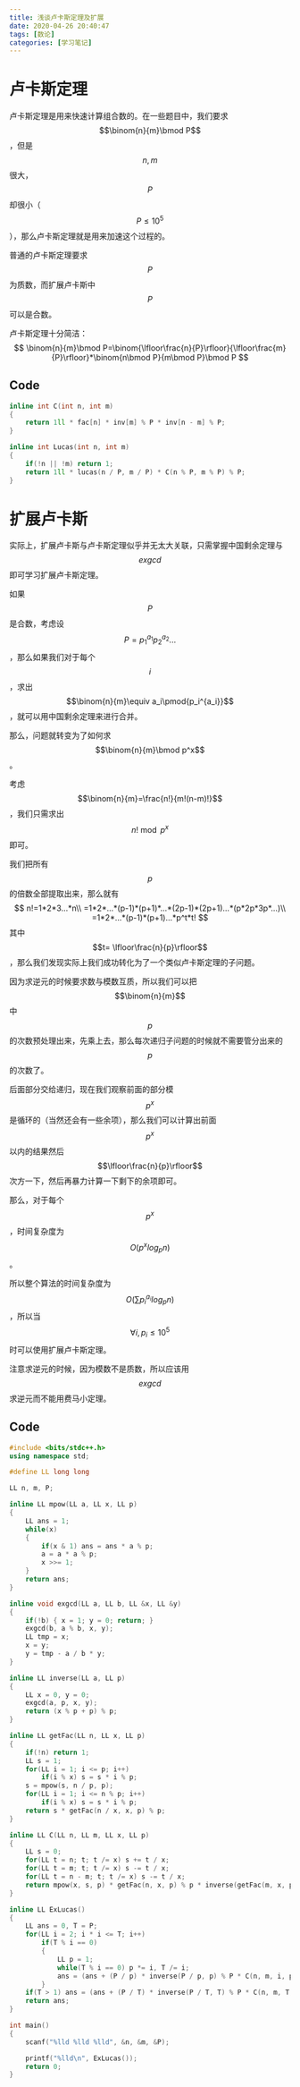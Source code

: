 ```yaml
---
title: 浅谈卢卡斯定理及扩展
date: 2020-04-26 20:40:47
tags: [数论]
categories: [学习笔记]
---
```


# 卢卡斯定理

卢卡斯定理是用来快速计算组合数的。在一些题目中，我们要求$$\binom{n}{m}\bmod P$$，但是$$n,m$$很大，$$P$$却很小（$$P\le 10^5$$），那么卢卡斯定理就是用来加速这个过程的。

普通的卢卡斯定理要求$$P$$为质数，而扩展卢卡斯中$$P$$可以是合数。

卢卡斯定理十分简洁：
$$
\binom{n}{m}\bmod P=\binom{\lfloor\frac{n}{P}\rfloor}{\lfloor\frac{m}{P}\rfloor}*\binom{n\bmod P}{m\bmod P}\bmod P
$$
<!--more-->

## Code

```c++
inline int C(int n, int m)
{
    return 1ll * fac[n] * inv[m] % P * inv[n - m] % P;
}

inline int Lucas(int n, int m)
{
    if(!n || !m) return 1;
    return 1ll * lucas(n / P, m / P) * C(n % P, m % P) % P;
}
```



# 扩展卢卡斯

实际上，扩展卢卡斯与卢卡斯定理似乎并无太大关联，只需掌握中国剩余定理与$$exgcd$$即可学习扩展卢卡斯定理。

如果$$P$$是合数，考虑设$$P=p_1^{a_1}p_2^{a_2}...$$，那么如果我们对于每个$$i$$，求出$$\binom{n}{m}\equiv a_i\pmod{p_i^{a_i}}$$，就可以用中国剩余定理来进行合并。

那么，问题就转变为了如何求$$\binom{n}{m}\bmod p^x$$。

考虑$$\binom{n}{m}=\frac{n!}{m!(n-m)!}$$，我们只需求出$$n!\bmod p^x$$即可。

我们把所有$$p$$的倍数全部提取出来，那么就有
$$
n!=1*2*3...*n\\
=1*2*...*(p-1)*(p+1)*...*(2p-1)*(2p+1)...*(p*2p*3p*...)\\
=1*2*...*(p-1)*(p+1)...*p^t*t!
$$
其中$$t= \lfloor\frac{n}{p}\rfloor$$，那么我们发现实际上我们成功转化为了一个类似卢卡斯定理的子问题。

因为求逆元的时候要求数与模数互质，所以我们可以把$$\binom{n}{m}$$中$$p$$的次数预处理出来，先乘上去，那么每次递归子问题的时候就不需要管分出来的$$p$$的次数了。

后面部分交给递归，现在我们观察前面的部分模$$p^x$$是循环的（当然还会有一些余项），那么我们可以计算出前面$$p^x$$以内的结果然后$$\lfloor\frac{n}{p}\rfloor$$次方一下，然后再暴力计算一下剩下的余项即可。

那么，对于每个$$p^x$$，时间复杂度为$$O(p^xlog_pn)$$。

所以整个算法的时间复杂度为$$O(\sum p_i^{a_i}log_pn)$$，所以当$$\forall i,p_i\le 10^5$$时可以使用扩展卢卡斯定理。

注意求逆元的时候，因为模数不是质数，所以应该用$$exgcd$$求逆元而不能用费马小定理。

## Code

```c++
#include <bits/stdc++.h>
using namespace std;

#define LL long long

LL n, m, P;

inline LL mpow(LL a, LL x, LL p)
{
	LL ans = 1;
	while(x)
	{
		if(x & 1) ans = ans * a % p;
		a = a * a % p;
		x >>= 1;
	}
	return ans;
}

inline void exgcd(LL a, LL b, LL &x, LL &y)
{
	if(!b) { x = 1; y = 0; return; }
	exgcd(b, a % b, x, y);
	LL tmp = x;
	x = y;
	y = tmp - a / b * y;
}

inline LL inverse(LL a, LL p)
{
	LL x = 0, y = 0;
	exgcd(a, p, x, y);
	return (x % p + p) % p;
}

inline LL getFac(LL n, LL x, LL p)
{
	if(!n) return 1;
	LL s = 1;
	for(LL i = 1; i <= p; i++)
		if(i % x) s = s * i % p;
	s = mpow(s, n / p, p);
	for(LL i = 1; i <= n % p; i++)
		if(i % x) s = s * i % p;
	return s * getFac(n / x, x, p) % p;
}

inline LL C(LL n, LL m, LL x, LL p)
{
	LL s = 0;
	for(LL t = n; t; t /= x) s += t / x;
	for(LL t = m; t; t /= x) s -= t / x;
	for(LL t = n - m; t; t /= x) s -= t / x;
	return mpow(x, s, p) * getFac(n, x, p) % p * inverse(getFac(m, x, p), p) % p * inverse(getFac(n - m, x, p), p) % p;
}

inline LL ExLucas()
{
	LL ans = 0, T = P;
	for(LL i = 2; i * i <= T; i++)
		if(T % i == 0)
		{
			LL p = 1;
			while(T % i == 0) p *= i, T /= i;
			ans = (ans + (P / p) * inverse(P / p, p) % P * C(n, m, i, p) % P) % P;
		}
	if(T > 1) ans = (ans + (P / T) * inverse(P / T, T) % P * C(n, m, T, T) % P) % P;
	return ans;
}

int main()
{
	scanf("%lld %lld %lld", &n, &m, &P);

	printf("%lld\n", ExLucas());
	return 0;
}
```

